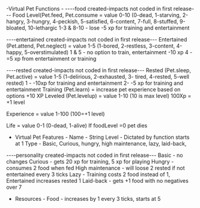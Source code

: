  -Virtual Pet Functions -
----food created-impacts not coded in first release---
Food Level(Pet.feed, Pet.consume = value 0-10 (0-dead, 1-starving, 2-hangry, 3-hungry, 4-peckish, 5-satisfied, 6-content, 7-full, 8-stuffed, 9-bloated, 10-lethargic
1-3 & 8-10 - lose -5 xp for training and entertainment

----entertained created-impacts not coded in first release---
Entertained (Pet.attend, Pet.neglect) = value 1-5 (1-bored, 2-restless, 3-content, 4-happy, 5-overstimulated)
1 & 5 - no option to train, entertainment -10 xp
4 - =5 xp from entertainment or training

----rested created-impacts not coded in first release---
Rested (Pet.sleep, Pet.active) = value 1-5 (1-delirious, 2-exhausted, 3- tired, 4-rested, 5-well rested)
1 - -10xp for training and entertainment
2- -5 xp for training and entertainment
Training (Pet.learn) = increase pet experience based on options 
+10 XP
Leveled (Pet.levelup) = value 1-10 (10 is max level)
100Xp = +1 level

Experience = value 1-100 (100=+1 level)

Life = value 0-1 (0-dead, 1-alive)
If foodLevel =0 pet dies


- Virtual Pet Features -
Name - String
Level - Dictated by function starts at 1
Type - Basic, Curious, hungry, high maintenance, lazy, laid-back, 

----personality created-impacts not coded in first release---
Basic - no changes
Curious - gets 20 xp for training, 5 xp for playing
Hungry - consumes 2 food when fed
High maintenance - will loose 2 rested if not entertained every 3 ticks
Lazy - Training costs 2 food instead of 1, Entertained increases rested 1
Laid-back - gets +1 food with no negatives over 7

- Resources -
Food - increases by 1 every 3 ticks, starts at 5
